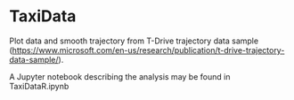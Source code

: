 # TaxiData
Plot data and smooth trajectory from T-Drive trajectory data sample (https://www.microsoft.com/en-us/research/publication/t-drive-trajectory-data-sample/).

A Jupyter notebook describing the analysis may be found in TaxiDataR.ipynb 
